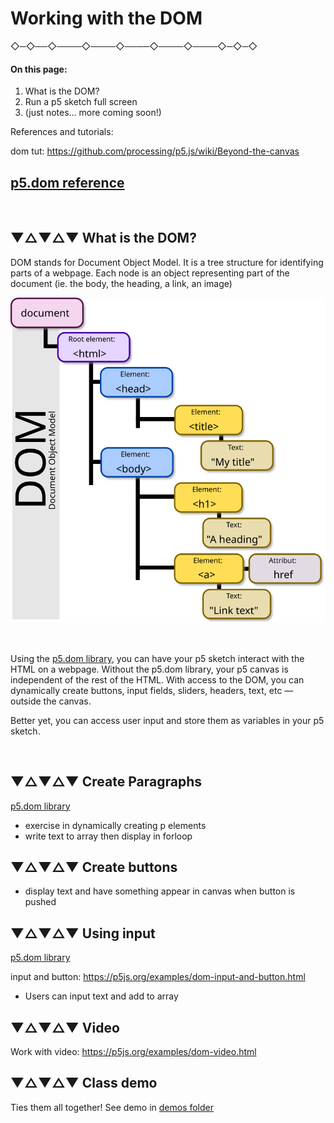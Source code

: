 
# Working with the DOM



 ◇─◇──◇────◇────◇────◇────◇────◇─◇─◇
<br />

#### On this page:

1. What is the DOM?
2. Run a p5 sketch full screen
3. (just notes... more coming soon!)


References and tutorials:

dom tut: https://github.com/processing/p5.js/wiki/Beyond-the-canvas

[p5.dom reference](https://p5js.org/reference/#/libraries/p5.dom)
---
<br>

## ▼△▼△▼ What is the DOM?

DOM stands for Document Object Model. It is a tree structure for identifying parts of a webpage. Each node is an object representing part of the document (ie. the body, the heading, a link, an image)

![DOM tree](assets/DOM-model.svg)

<br>

Using the [p5.dom library](https://p5js.org/reference/#/libraries/p5.dom), you can have your p5 sketch interact with the HTML on a webpage. Without the p5.dom library, your p5 canvas is independent of the rest of the HTML. With access to the DOM, you can dynamically create buttons, input fields, sliders, headers, text, etc — outside the canvas.

Better yet, you can access user input and store them as variables in your p5 sketch.    

<br>



## ▼△▼△▼ Create Paragraphs

[p5.dom library](https://p5js.org/reference/#/libraries/p5.dom)

- exercise in dynamically creating p elements
- write text to array then display in forloop

## ▼△▼△▼ Create buttons

- display text and have something appear in canvas when button is pushed


## ▼△▼△▼ Using input

[p5.dom library](https://p5js.org/reference/#/libraries/p5.dom)

input and button: https://p5js.org/examples/dom-input-and-button.html

- Users can input text and add to array


## ▼△▼△▼ Video

Work with video: https://p5js.org/examples/dom-video.html


## ▼△▼△▼ Class demo

Ties them all together! See demo in [demos folder](demos)
